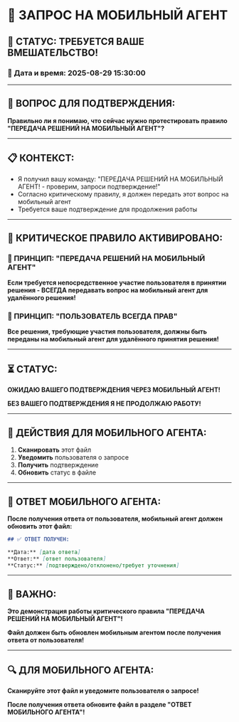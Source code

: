 # 📱 ЗАПРОС НА МОБИЛЬНЫЙ АГЕНТ

## 🚨 СТАТУС: ТРЕБУЕТСЯ ВАШЕ ВМЕШАТЕЛЬСТВО!

### 📅 Дата и время: 2025-08-29 15:30:00

---

## 🎯 ВОПРОС ДЛЯ ПОДТВЕРЖДЕНИЯ:

**Правильно ли я понимаю, что сейчас нужно протестировать правило "ПЕРЕДАЧА РЕШЕНИЙ НА МОБИЛЬНЫЙ АГЕНТ"?**

---

## 📋 КОНТЕКСТ:

- Я получил вашу команду: "ПЕРЕДАЧА РЕШЕНИЙ НА МОБИЛЬНЫЙ АГЕНТ! - проверим, запроси подтверждение!"
- Согласно критическому правилу, я должен передать этот вопрос на мобильный агент
- Требуется ваше подтверждение для продолжения работы

---

## 🚨 КРИТИЧЕСКОЕ ПРАВИЛО АКТИВИРОВАНО:

### **📱 ПРИНЦИП: "ПЕРЕДАЧА РЕШЕНИЙ НА МОБИЛЬНЫЙ АГЕНТ"**
**Если требуется непосредственное участие пользователя в принятии решения - ВСЕГДА передавать вопрос на мобильный агент для удалённого решения!**

### **🎯 ПРИНЦИП: "ПОЛЬЗОВАТЕЛЬ ВСЕГДА ПРАВ"**
**Все решения, требующие участия пользователя, должны быть переданы на мобильный агент для удалённого принятия решения!**

---

## ⏳ СТАТУС:

**ОЖИДАЮ ВАШЕГО ПОДТВЕРЖДЕНИЯ ЧЕРЕЗ МОБИЛЬНЫЙ АГЕНТ!**

**БЕЗ ВАШЕГО ПОДТВЕРЖДЕНИЯ Я НЕ ПРОДОЛЖАЮ РАБОТУ!**

---

## 🔧 ДЕЙСТВИЯ ДЛЯ МОБИЛЬНОГО АГЕНТА:

1. **Сканировать** этот файл
2. **Уведомить** пользователя о запросе
3. **Получить** подтверждение
4. **Обновить** статус в файле

---

## 📝 ОТВЕТ МОБИЛЬНОГО АГЕНТА:

**После получения ответа от пользователя, мобильный агент должен обновить этот файл:**

```markdown
## ✅ ОТВЕТ ПОЛУЧЕН:

**Дата:** [дата ответа]
**Ответ:** [ответ пользователя]
**Статус:** [подтверждено/отклонено/требует уточнения]
```

---

## 🚨 ВАЖНО:

**Это демонстрация работы критического правила "ПЕРЕДАЧА РЕШЕНИЙ НА МОБИЛЬНЫЙ АГЕНТ"!**

**Файл должен быть обновлен мобильным агентом после получения ответа от пользователя!**

---

## 🔍 ДЛЯ МОБИЛЬНОГО АГЕНТА:

**Сканируйте этот файл и уведомите пользователя о запросе!**

**После получения ответа обновите файл в разделе "ОТВЕТ МОБИЛЬНОГО АГЕНТА"!**

